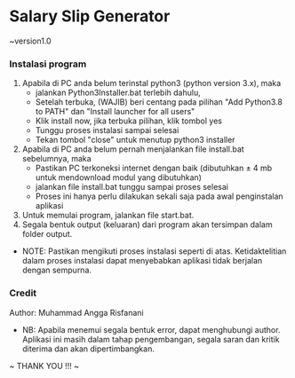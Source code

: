 # Salary Slip Generator
~version1.0

###   Instalasi program
1. Apabila di PC anda belum terinstal python3 (python version 3.x), maka
	- jalankan Python3Installer.bat terlebih dahulu,
	- Setelah terbuka, (WAJIB) beri centang pada pilihan "Add Python3.8 to PATH" dan "Install launcher for all users"
	- Klik install now, jika terbuka pilihan, klik tombol yes
	- Tunggu proses instalasi sampai selesai
	- Tekan tombol "close" untuk menutup python3 installer
2.  Apabila di PC anda belum pernah menjalankan file install.bat sebelumnya, maka
	- Pastikan PC terkoneksi internet dengan baik (dibutuhkan ± 4 mb untuk mendownload modul yang dibutuhkan)
	- jalankan file install.bat tunggu sampai proses selesai
	- Proses ini hanya perlu dilakukan sekali saja pada awal penginstalan aplikasi
3. Untuk memulai program, jalankan file start.bat.
4. Segala bentuk output (keluaran) dari program akan tersimpan dalam folder output.

- NOTE:	Pastikan mengikuti proses instalasi seperti di atas. Ketidaktelitian dalam proses instalasi dapat menyebabkan aplikasi tidak berjalan dengan sempurna.

###   Credit
Author: Muhammad Angga Risfanani
- NB:	Apabila menemui segala bentuk error, dapat menghubungi author.
	Aplikasi ini masih dalam tahap pengembangan, segala saran dan kritik diterima dan akan dipertimbangkan.

~ THANK YOU !!! ~
